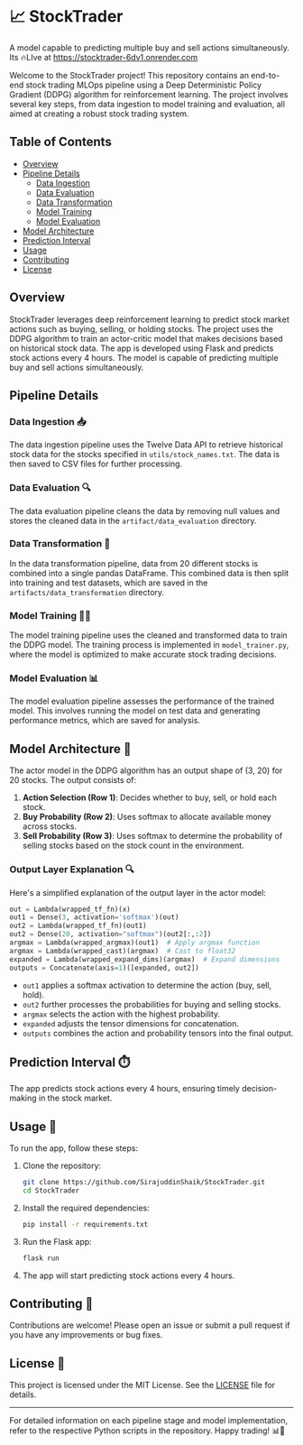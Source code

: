 # 📈 StockTrader
A model capable to predicting multiple buy and sell actions simultaneously.
Its 🔥LIve at https://stocktrader-6dv1.onrender.com


Welcome to the StockTrader project! This repository contains an end-to-end stock trading MLOps pipeline using a Deep Deterministic Policy Gradient (DDPG) algorithm for reinforcement learning. The project involves several key steps, from data ingestion to model training and evaluation, all aimed at creating a robust stock trading system.

## Table of Contents

- [Overview](#overview)
- [Pipeline Details](#pipeline-details)
  - [Data Ingestion](#data-ingestion)
  - [Data Evaluation](#data-evaluation)
  - [Data Transformation](#data-transformation)
  - [Model Training](#model-training)
  - [Model Evaluation](#model-evaluation)
- [Model Architecture](#model-architecture)
- [Prediction Interval](#prediction-interval)
- [Usage](#usage)
- [Contributing](#contributing)
- [License](#license)

## Overview

StockTrader leverages deep reinforcement learning to predict stock market actions such as buying, selling, or holding stocks. The project uses the DDPG algorithm to train an actor-critic model that makes decisions based on historical stock data. The app is developed using Flask and predicts stock actions every 4 hours. The model is capable of predicting multiple buy and sell actions simultaneously.

## Pipeline Details

### Data Ingestion 📥

The data ingestion pipeline uses the Twelve Data API to retrieve historical stock data for the stocks specified in `utils/stock_names.txt`. The data is then saved to CSV files for further processing.

### Data Evaluation 🔍

The data evaluation pipeline cleans the data by removing null values and stores the cleaned data in the `artifact/data_evaluation` directory.

### Data Transformation 🔄

In the data transformation pipeline, data from 20 different stocks is combined into a single pandas DataFrame. This combined data is then split into training and test datasets, which are saved in the `artifacts/data_transformation` directory.

### Model Training 🏋️‍♂️

The model training pipeline uses the cleaned and transformed data to train the DDPG model. The training process is implemented in `model_trainer.py`, where the model is optimized to make accurate stock trading decisions.

### Model Evaluation 📊

The model evaluation pipeline assesses the performance of the trained model. This involves running the model on test data and generating performance metrics, which are saved for analysis.

## Model Architecture 🧠

The actor model in the DDPG algorithm has an output shape of (3, 20) for 20 stocks. The output consists of:

1. **Action Selection (Row 1)**: Decides whether to buy, sell, or hold each stock.
2. **Buy Probability (Row 2)**: Uses softmax to allocate available money across stocks.
3. **Sell Probability (Row 3)**: Uses softmax to determine the probability of selling stocks based on the stock count in the environment.

### Output Layer Explanation 🔍

Here's a simplified explanation of the output layer in the actor model:

```python
out = Lambda(wrapped_tf_fn)(x)
out1 = Dense(3, activation='softmax')(out)
out2 = Lambda(wrapped_tf_fn)(out1)
out2 = Dense(20, activation="softmax")(out2[:,:2])
argmax = Lambda(wrapped_argmax)(out1)  # Apply argmax function
argmax = Lambda(wrapped_cast)(argmax)  # Cast to float32
expanded = Lambda(wrapped_expand_dims)(argmax)  # Expand dimensions
outputs = Concatenate(axis=1)([expanded, out2])
```

- `out1` applies a softmax activation to determine the action (buy, sell, hold).
- `out2` further processes the probabilities for buying and selling stocks.
- `argmax` selects the action with the highest probability.
- `expanded` adjusts the tensor dimensions for concatenation.
- `outputs` combines the action and probability tensors into the final output.

## Prediction Interval ⏱️

The app predicts stock actions every 4 hours, ensuring timely decision-making in the stock market.

## Usage 🚀

To run the app, follow these steps:

1. Clone the repository:
   ```bash
   git clone https://github.com/SirajuddinShaik/StockTrader.git
   cd StockTrader
   ```

2. Install the required dependencies:
   ```bash
   pip install -r requirements.txt
   ```

3. Run the Flask app:
   ```bash
   flask run
   ```

4. The app will start predicting stock actions every 4 hours.

## Contributing 🤝

Contributions are welcome! Please open an issue or submit a pull request if you have any improvements or bug fixes.

## License 📜

This project is licensed under the MIT License. See the [LICENSE](LICENSE) file for details.

---

For detailed information on each pipeline stage and model implementation, refer to the respective Python scripts in the repository. Happy trading! 📊🚀